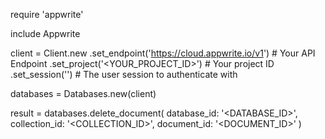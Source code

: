 require 'appwrite'

include Appwrite

client = Client.new
    .set_endpoint('https://cloud.appwrite.io/v1') # Your API Endpoint
    .set_project('<YOUR_PROJECT_ID>') # Your project ID
    .set_session('') # The user session to authenticate with

databases = Databases.new(client)

result = databases.delete_document(
    database_id: '<DATABASE_ID>',
    collection_id: '<COLLECTION_ID>',
    document_id: '<DOCUMENT_ID>'
)
